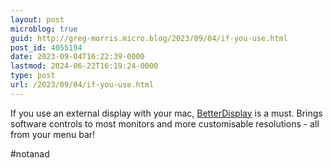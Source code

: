 ```yaml
---
layout: post
microblog: true
guid: http://greg-morris.micro.blog/2023/09/04/if-you-use.html
post_id: 4055194
date: 2023-09-04T16:22:39-0000
lastmod: 2024-06-22T16:19:24-0000
type: post
url: /2023/09/04/if-you-use.html
---
```

If you use an external display with your mac, [BetterDisplay](https://github.com/waydabber/BetterDisplay) is a must. Brings software controls to most monitors and more customisable resolutions - all from your menu bar!

#notanad 

